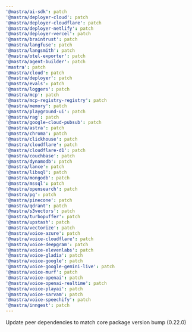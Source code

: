 ```yaml
---
'@mastra/ai-sdk': patch
'@mastra/deployer-cloud': patch
'@mastra/deployer-cloudflare': patch
'@mastra/deployer-netlify': patch
'@mastra/deployer-vercel': patch
'@mastra/braintrust': patch
'@mastra/langfuse': patch
'@mastra/langsmith': patch
'@mastra/otel-exporter': patch
'@mastra/agent-builder': patch
'mastra': patch
'@mastra/cloud': patch
'@mastra/deployer': patch
'@mastra/evals': patch
'@mastra/loggers': patch
'@mastra/mcp': patch
'@mastra/mcp-registry-registry': patch
'@mastra/memory': patch
'@mastra/playground-ui': patch
'@mastra/rag': patch
'@mastra/google-cloud-pubsub': patch
'@mastra/astra': patch
'@mastra/chroma': patch
'@mastra/clickhouse': patch
'@mastra/cloudflare': patch
'@mastra/cloudflare-d1': patch
'@mastra/couchbase': patch
'@mastra/dynamodb': patch
'@mastra/lance': patch
'@mastra/libsql': patch
'@mastra/mongodb': patch
'@mastra/mssql': patch
'@mastra/opensearch': patch
'@mastra/pg': patch
'@mastra/pinecone': patch
'@mastra/qdrant': patch
'@mastra/s3vectors': patch
'@mastra/turbopuffer': patch
'@mastra/upstash': patch
'@mastra/vectorize': patch
'@mastra/voice-azure': patch
'@mastra/voice-cloudflare': patch
'@mastra/voice-deepgram': patch
'@mastra/voice-elevenlabs': patch
'@mastra/voice-gladia': patch
'@mastra/voice-google': patch
'@mastra/voice-google-gemini-live': patch
'@mastra/voice-murf': patch
'@mastra/voice-openai': patch
'@mastra/voice-openai-realtime': patch
'@mastra/voice-playai': patch
'@mastra/voice-sarvam': patch
'@mastra/voice-speechify': patch
'@mastra/inngest': patch
---
```


Update peer dependencies to match core package version bump (0.22.0)
